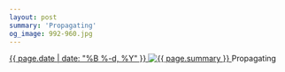 ```yaml
---
layout: post
summary: 'Propagating'
og_image: 992-960.jpg
---
```


<p>
 <time>
  <a href="/992">
   {{ page.date | date: "%B %-d, %Y" }}
  </a>
 </time>
 <a href="/992">
  <img alt="{{ page.summary }}" data-taken="10/13/2019" sizes="(min-width: 700px) 50vw, calc(100vw - 2rem)" src="{{ site.assets_url }}/992-480.jpg" srcset="{{ site.assets_url }}/992-240.jpg 240w, {{ site.assets_url }}/992-480.jpg 480w, {{ site.assets_url }}/992-720.jpg 720w, {{ site.assets_url }}/992-960.jpg 960w"/>
 </a>
 <span>
  Propagating
 </span>
</p>
